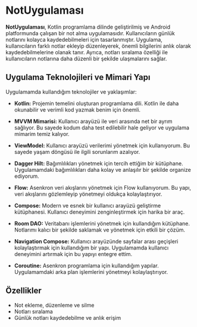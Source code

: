 # NotUygulaması

**NotUygulaması**, Kotlin programlama dilinde geliştirilmiş ve Android platformunda çalışan bir not alma uygulamasıdır. Kullanıcıların günlük notlarını kolayca kaydedebilmeleri için tasarlanmıştır. Uygulama, kullanıcıların farklı notlar ekleyip düzenleyerek, önemli bilgilerini anlık olarak kaydedebilmelerine olanak tanır. Ayrıca, notları sıralama özelliği ile kullanıcıların notlarına daha düzenli bir şekilde ulaşmalarını sağlar.

## Uygulama Teknolojileri ve Mimari Yapı

Uygulamamda kullandığım teknolojiler ve yaklaşımlar:

- **Kotlin:** Projemin temelini oluşturan programlama dili. Kotlin ile daha okunabilir ve verimli kod yazmak benim için önemli.
  
- **MVVM Mimarisi:** Kullanıcı arayüzü ile veri arasında net bir ayrım sağlıyor. Bu sayede kodum daha test edilebilir hale geliyor ve uygulama mimarim temiz kalıyor.

- **ViewModel:** Kullanıcı arayüzü verilerimi yönetmek için kullanıyorum. Bu sayede yaşam döngüsü ile ilgili sorunlarım azalıyor.

- **Dagger Hilt:** Bağımlılıkları yönetmek için tercih ettiğim bir kütüphane. Uygulamamdaki bağımlılıkları daha kolay ve anlaşılır bir şekilde organize ediyorum.

- **Flow:** Asenkron veri akışlarını yönetmek için Flow kullanıyorum. Bu yapı, veri akışlarını gözlemleyip yönetmeyi oldukça kolaylaştırıyor.

- **Compose:** Modern ve esnek bir kullanıcı arayüzü geliştirme kütüphanesi. Kullanıcı deneyimini zenginleştirmek için harika bir araç.

- **Room DAO:** Veritabanı işlemlerini yönetmek için kullandığım kütüphane. Notlarımı kalıcı bir şekilde saklamak ve yönetmek için etkili bir çözüm.

- **Navigation Compose:** Kullanıcı arayüzünde sayfalar arası geçişleri kolaylaştırmak için kullandığım bir yapı. Uygulamamda kullanıcı deneyimini artırmak için bu yapıyı entegre ettim.

- **Coroutine:** Asenkron programlama için kullandığım yapılar. Uygulamamdaki arka plan işlemlerini yönetmeyi kolaylaştırıyor.

## Özellikler

- Not ekleme, düzenleme ve silme
- Notları sıralama
- Günlük notları kaydedebilme ve anlık erişim

